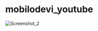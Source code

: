 # mobilodevi_youtube

![Screenshot_2](https://github.com/deepString/mobil_odev/assets/133010691/0bf59267-f9c5-466b-8f25-b9eb589de447)
